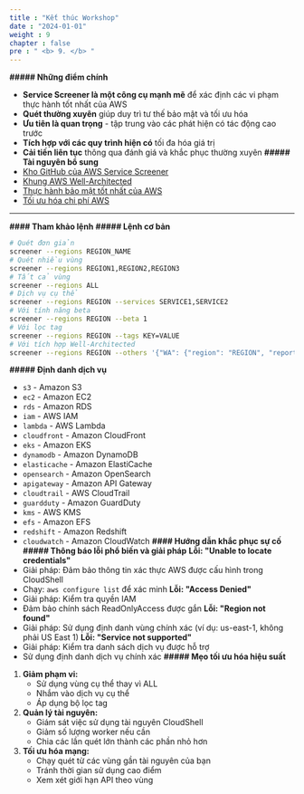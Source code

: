 ```yaml
---
title : "Kết thúc Workshop"
date : "2024-01-01"
weight : 9
chapter : false
pre : " <b> 9. </b> "
--- 
```

**##### Những điểm chính**
- **Service Screener là một công cụ mạnh mẽ** để xác định các vi phạm thực hành tốt nhất của AWS
- **Quét thường xuyên** giúp duy trì tư thế bảo mật và tối ưu hóa
- **Ưu tiên là quan trọng** - tập trung vào các phát hiện có tác động cao trước
- **Tích hợp với các quy trình hiện có** tối đa hóa giá trị
- **Cải tiến liên tục** thông qua đánh giá và khắc phục thường xuyên
**##### Tài nguyên bổ sung**
- [Kho GitHub của AWS Service Screener](https://github.com/aws-samples/service-screener-v2)
- [Khung AWS Well-Architected](https://aws.amazon.com/architecture/well-architected/)
- [Thực hành bảo mật tốt nhất của AWS](https://aws.amazon.com/security/security-resources/)
- [Tối ưu hóa chi phí AWS](https://aws.amazon.com/aws-cost-management/)
---
**#### Tham khảo lệnh**
**##### Lệnh cơ bản**
```bash
# Quét đơn giản
screener --regions REGION_NAME
# Quét nhiều vùng
screener --regions REGION1,REGION2,REGION3
# Tất cả vùng
screener --regions ALL
# Dịch vụ cụ thể
screener --regions REGION --services SERVICE1,SERVICE2
# Với tính năng beta
screener --regions REGION --beta 1
# Với lọc tag
screener --regions REGION --tags KEY=VALUE
# Với tích hợp Well-Architected
screener --regions REGION --others '{"WA": {"region": "REGION", "reportName": "NAME", "newMileStone": 1}}'
```
**##### Định danh dịch vụ**
- `s3` - Amazon S3
- `ec2` - Amazon EC2
- `rds` - Amazon RDS
- `iam` - AWS IAM
- `lambda` - AWS Lambda
- `cloudfront` - Amazon CloudFront
- `eks` - Amazon EKS
- `dynamodb` - Amazon DynamoDB
- `elasticache` - Amazon ElastiCache
- `opensearch` - Amazon OpenSearch
- `apigateway` - Amazon API Gateway
- `cloudtrail` - AWS CloudTrail
- `guardduty` - Amazon GuardDuty
- `kms` - AWS KMS
- `efs` - Amazon EFS
- `redshift` - Amazon Redshift
- `cloudwatch` - Amazon CloudWatch
**#### Hướng dẫn khắc phục sự cố**
**##### Thông báo lỗi phổ biến và giải pháp**
**Lỗi: "Unable to locate credentials"**
- Giải pháp: Đảm bảo thông tin xác thực AWS được cấu hình trong CloudShell
- Chạy: `aws configure list` để xác minh
**Lỗi: "Access Denied"**
- Giải pháp: Kiểm tra quyền IAM
- Đảm bảo chính sách ReadOnlyAccess được gắn
**Lỗi: "Region not found"**
- Giải pháp: Sử dụng định danh vùng chính xác (ví dụ: us-east-1, không phải US East 1)
**Lỗi: "Service not supported"**
- Giải pháp: Kiểm tra danh sách dịch vụ được hỗ trợ
- Sử dụng định danh dịch vụ chính xác
**##### Mẹo tối ưu hóa hiệu suất**
1. **Giảm phạm vi:**
   - Sử dụng vùng cụ thể thay vì ALL
   - Nhắm vào dịch vụ cụ thể
   - Áp dụng bộ lọc tag
2. **Quản lý tài nguyên:**
   - Giám sát việc sử dụng tài nguyên CloudShell
   - Giảm số lượng worker nếu cần
   - Chia các lần quét lớn thành các phần nhỏ hơn
3. **Tối ưu hóa mạng:**
   - Chạy quét từ các vùng gần tài nguyên của bạn
   - Tránh thời gian sử dụng cao điểm
   - Xem xét giới hạn API theo vùng